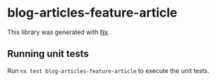 # blog-articles-feature-article

This library was generated with [Nx](https://nx.dev).

## Running unit tests

Run `nx test blog-articles-feature-article` to execute the unit tests.
